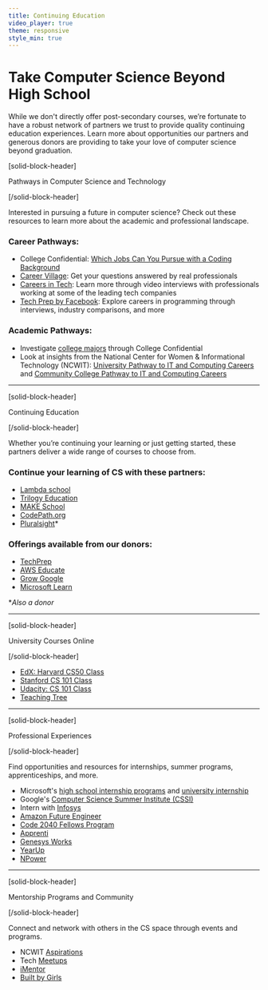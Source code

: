 ```yaml
---
title: Continuing Education
video_player: true
theme: responsive
style_min: true
---
```

# Take Computer Science Beyond High School

While we don't directly offer post-secondary courses, we’re fortunate to have a robust network of partners we trust to provide quality continuing education experiences. Learn more about opportunities our partners and generous donors are providing to take your love of computer science beyond graduation.

[solid-block-header]

Pathways in Computer Science and Technology

[/solid-block-header]

Interested in pursuing a future in computer science? Check out these resources to learn more about the academic and professional landscape. 

### Career Pathways:
- College Confidential: [Which Jobs Can You Pursue with a Coding Background](https://www.collegeconfidential.com/articles/which-jobs-can-you-pursue-with-a-coding-background/) 
- [Career Village](https://www.careervillage.org/): Get your questions answered by real professionals 
- [Careers in Tech](https://code.org/careers-in-tech): Learn more through video interviews with professionals working at some of the leading tech companies
- [Tech Prep by Facebook](https://techprep.org/why/): Explore careers in programming through interviews, industry comparisons, and more

### Academic Pathways:
- Investigate [college majors](https://talk.collegeconfidential.com/college-majors/) through College Confidential
- Look at insights from the National Center for Women & Informational Technology (NCWIT): [University Pathway to IT and Computing Careers](https://www.ncwit.org/resources/university-pathway-it-and-computing-careers) and [Community College Pathway to IT and Computing Careers](https://www.ncwit.org/resources/community-college-pathway-it-and-computing-careers)

<hr />

[solid-block-header]

Continuing Education

[/solid-block-header]

Whether you’re continuing your learning or just getting started, these partners deliver a wide range of courses to choose from. 

###  Continue your learning of CS with these partners:
- [Lambda school](https://lambdaschool.com/code-org/?clickid=WwT36g1nlxyJR4n0EkzjZTwgUklzL-X9W1lFWE0&irgwc=1&utm_medium=affiliate&utm_campaign=1409860&utm_source=impact)
- [Trilogy Education](https://www.trilogyed.com/)
- [MAKE School](https://www.makeschool.com/)
- [CodePath.org](http://codepath.org/)
- [Pluralsight](https://www.pluralsight.com/)*

### Offerings available from our donors:
- [TechPrep](https://techprep.org/get-started/)
- [AWS Educate](https://aws.amazon.com/education/awseducate/)
- [Grow Google](https://grow.google/)
- [Microsoft Learn](https://docs.microsoft.com/en-us/learn/)

**Also a donor*

<hr />

[solid-block-header]

University Courses Online

[/solid-block-header]

- [EdX: Harvard CS50 Class](https://www.edx.org/course/cs50s-introduction-computer-science-harvardx-cs50x) 
- [Stanford CS 101 Class](https://lagunita.stanford.edu/courses/Engineering/CS101/Summer2014/about)
- [Udacity: CS 101 Class](https://www.udacity.com/course/intro-to-computer-science--cs101)
- [Teaching Tree](http://www.teachingtree.co/)

<hr/>

[solid-block-header]

Professional Experiences

[/solid-block-header]

Find opportunities and resources for internships, summer programs, apprenticeships, and more. 

- Microsoft's [high school internship programs](https://careers.microsoft.com/us/en/ushighschoolprogram) and [university internship](https://careers.microsoft.com/us/en/usuniversityinternship)
- Google's [Computer Science Summer Institute (CSSI)](https://buildyourfuture.withgoogle.com/programs/computer-science-summer-institute/#!?detail-content-tabby_activeEl=overview)
- Intern with [Infosys](https://www.infosys.com/instep/internship/)
- [Amazon Future Engineer](https://www.amazon.jobs/en/landing_pages/amazonfutureengineer)
- [Code 2040  Fellows Program](http://www.code2040.org/fellows-program)
- [Apprenti](https://apprenticareers.org/)
- [Genesys Works](https://www.genesysworks.org/)
- [YearUp](https://www.yearup.org/)
- [NPower](https://www.npower.org/)


<hr/>

[solid-block-header]

Mentorship Programs and Community

[/solid-block-header]

Connect and network with others in the CS space through events and programs.

- NCWIT [Aspirations](https://www.aspirations.org/aspirations-computing)
- Tech [Meetups](https://www.meetup.com/find/tech/)
- [iMentor](https://imentor.org/)
- [Built by Girls](https://www.builtbygirls.com/)